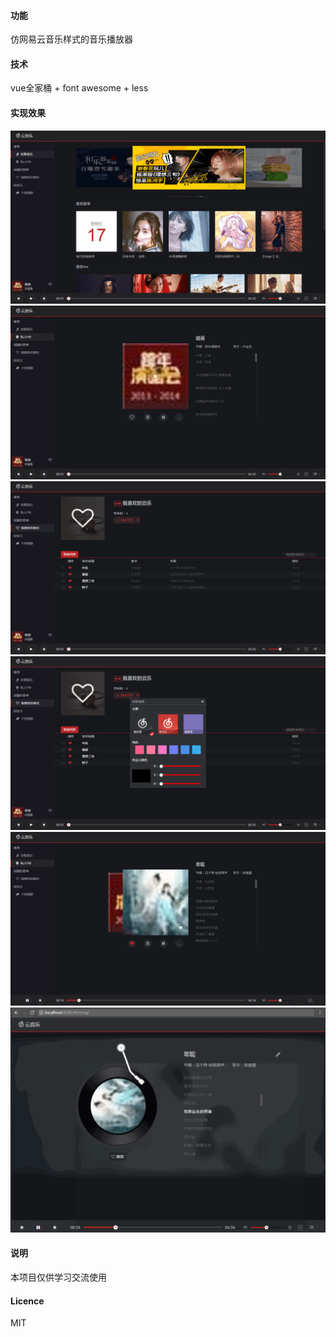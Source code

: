 #### 功能
仿网易云音乐样式的音乐播放器
#### 技术
vue全家桶 + font awesome + less
#### 实现效果
![发现音乐](./readme/1.png)
![私人FM](./readme/2.png)
![我喜欢的音乐](./readme/3.png)
![个性换肤](./readme/4.png)
![私人FM音乐切换](./readme/6.png)
![歌曲播放展开](./readme/5-1.png)
#### 说明
本项目仅供学习交流使用
#### Licence
MIT





